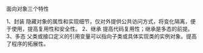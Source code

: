 面向对象三个特性

1、封装
隐藏对象的属性和实现细节，仅对外提供公共访问方式，将变化隔离，便于使用，提高复用性和安全性。
2、继承
提高代码复用性；继承是多态的前提。
3、多态
父类或接口定义的引用变量可以指向子类或具体实现类的实例对象。提高了程序的拓展性。

